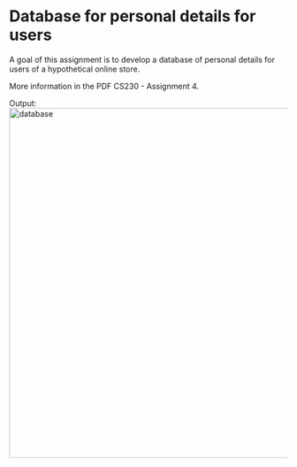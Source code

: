 # Database for personal details for users

A goal of this assignment is to develop a database of personal details for users
of a hypothetical online store.

More information in the PDF CS230 - Assignment 4.

Output:
<img width="633" alt="database" src="https://github.com/tmshts/Web_Information_Processing/assets/74012536/1b444aeb-d655-428e-811a-cf656d560262">